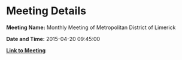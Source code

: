 # Meeting Details

**Meeting Name:** Monthly Meeting of Metropolitan District of Limerick

**Date and Time:** 2015-04-20 09:45:00

**[Link to Meeting](https://www.limerick.ie/council/whats-on/monthly-meeting-metropolitan-district-limerick-17)**
